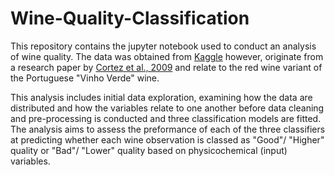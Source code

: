 # Wine-Quality-Classification

This repository contains the jupyter notebook used to conduct an analysis of wine quality. The data was obtained from [Kaggle](https://www.kaggle.com/uciml/red-wine-quality-cortez-et-al-2009) however, originate from a research paper by [Cortez et al., 2009](https://www.sciencedirect.com/science/article/abs/pii/S0167923609001377) and relate to the red wine variant of the Portuguese "Vinho Verde" wine.

This analysis includes initial data exploration, examining how the data are distributed and how the variables relate to one another before data cleaning and pre-processing is conducted and three classification models are fitted. The analysis aims to assess the preformance of each of the three classifiers at predicting whether each wine observation is classed as "Good"/ "Higher" quality or "Bad"/ "Lower" quality based on physicochemical (input) variables.
